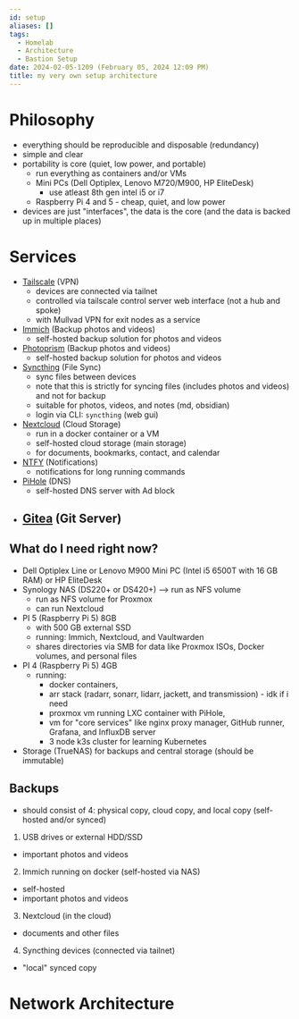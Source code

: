 ```yaml
---
id: setup
aliases: []
tags:
  - Homelab
  - Architecture
  - Bastion Setup
date: 2024-02-05-1209 (February 05, 2024 12:09 PM)
title: my very own setup architecture
---
```


# Philosophy
- everything should be reproducible and disposable (redundancy)
- simple and clear
- portability is core (quiet, low power, and portable)
  - run everything as containers and/or VMs
  - Mini PCs (Dell Optiplex, Lenovo M720/M900, HP EliteDesk)
    - use atleast 8th gen intel i5 or i7
  - Raspberry Pi 4 and 5 - cheap, quiet, and low power
- devices are just "interfaces", the data is the core (and the data is backed up in multiple places)

# Services
- [Tailscale](https://tailscale.com/) (VPN)
  - devices are connected via tailnet
  - controlled via tailscale control server web interface (not a hub and spoke)
  - with Mullvad VPN for exit nodes as a service
- [Immich](https://immich.app/docs/overview/introduction) (Backup photos and videos)
  - self-hosted backup solution for photos and videos
- [Photoprism](https://) (Backup photos and videos)
  - self-hosted backup solution for photos and videos
- [Syncthing](https://syncthing.net/) (File Sync)
  - sync files between devices
  - note that this is strictly for syncing files (includes photos and videos) and not for backup
  - suitable for photos, videos, and notes (md, obsidian)
  - login via CLI: `syncthing` (web gui)
- [Nextcloud](https://nextcloud.com/) (Cloud Storage)
  - run in a docker container or a VM
  - self-hosted cloud storage (main storage)
  - for documents, bookmarks, contact, and calendar 
- [NTFY](https://ntfy.rtfd.io/) (Notifications)
  - notifications for long running commands
- [PiHole](https://pi-hole.net/) (DNS)
  - self-hosted DNS server with Ad block
- [Gitea](https://gitea.com/) (Git Server)
  - 

## What do I need right now?
- Dell Optiplex Line or Lenovo M900 Mini PC (Intel i5 6500T with 16 GB RAM) or HP EliteDesk
- Synology NAS (DS220+ or DS420+) --> run as NFS volume
  - run as NFS volume for Proxmox
  - can run Nextcloud
- PI 5 (Raspberry Pi 5) 8GB
  - with 500 GB external SSD
  - running: Immich, Nextcloud, and Vaultwarden
  - shares directories via SMB for data like Proxmox ISOs, Docker volumes, and personal files
- PI 4 (Raspberry Pi 5) 4GB
  - running: 
    - docker containers,
    - arr stack (radarr, sonarr, lidarr, jackett, and transmission) - idk if i need
    - proxmox vm running LXC container with PiHole,
    - vm for "core services" like nginx proxy manager, GitHub runner, Grafana, and InfluxDB server
    - 3 node k3s cluster for learning Kubernetes
- Storage (TrueNAS) for backups and central storage (should be immutable)

## Backups
- should consist of 4: physical copy, cloud copy, and local copy (self-hosted and/or synced)
1. USB drives or external HDD/SSD
  - important photos and videos
2. Immich running on docker (self-hosted via NAS)
  - self-hosted
  - important photos and videos
3. Nextcloud (in the cloud)
  - documents and other files
4. Syncthing devices (connected via tailnet)
  - "local" synced copy

# Network Architecture

